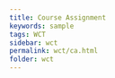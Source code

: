 ```yaml
---
title: Course Assignment
keywords: sample
tags: WCT
sidebar: wct
permalink: wct/ca.html
folder: wct
---
```

